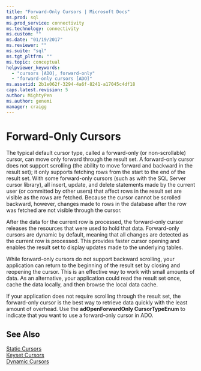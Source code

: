 ```yaml
---
title: "Forward-Only Cursors | Microsoft Docs"
ms.prod: sql
ms.prod_service: connectivity
ms.technology: connectivity
ms.custom: ""
ms.date: "01/19/2017"
ms.reviewer: ""
ms.suite: "sql"
ms.tgt_pltfrm: ""
ms.topic: conceptual
helpviewer_keywords: 
  - "cursors [ADO], forward-only"
  - "forward-only cursors [ADO]"
ms.assetid: 2b1e062f-3294-4a6f-8241-a17045c4df18
caps.latest.revision: 5
author: MightyPen
ms.author: genemi
manager: craigg
---
```

# Forward-Only Cursors
The typical default cursor type, called a forward-only (or non-scrollable) cursor, can move only forward through the result set. A forward-only cursor does not support scrolling (the ability to move forward and backward in the result set); it only supports fetching rows from the start to the end of the result set. With some forward-only cursors (such as with the SQL Server cursor library), all insert, update, and delete statements made by the current user (or committed by other users) that affect rows in the result set are visible as the rows are fetched. Because the cursor cannot be scrolled backward, however, changes made to rows in the database after the row was fetched are not visible through the cursor.  
  
 After the data for the current row is processed, the forward-only cursor releases the resources that were used to hold that data. Forward-only cursors are dynamic by default, meaning that all changes are detected as the current row is processed. This provides faster cursor opening and enables the result set to display updates made to the underlying tables.  
  
 While forward-only cursors do not support backward scrolling, your application can return to the beginning of the result set by closing and reopening the cursor. This is an effective way to work with small amounts of data. As an alternative, your application could read the result set once, cache the data locally, and then browse the local data cache.  
  
 If your application does not require scrolling through the result set, the forward-only cursor is the best way to retrieve data quickly with the least amount of overhead. Use the **adOpenForwardOnly CursorTypeEnum** to indicate that you want to use a forward-only cursor in ADO.  
  
## See Also  
 [Static Cursors](../../../ado/guide/data/static-cursors.md)   
 [Keyset Cursors](../../../ado/guide/data/keyset-cursors.md)   
 [Dynamic Cursors](../../../ado/guide/data/dynamic-cursors.md)
